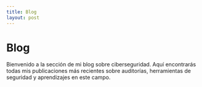```yaml
---
title: Blog
layout: post
---
```


# Blog

Bienvenido a la sección de mi blog sobre ciberseguridad. Aquí encontrarás todas mis publicaciones más recientes sobre auditorías, herramientas de seguridad y aprendizajes en este campo.
